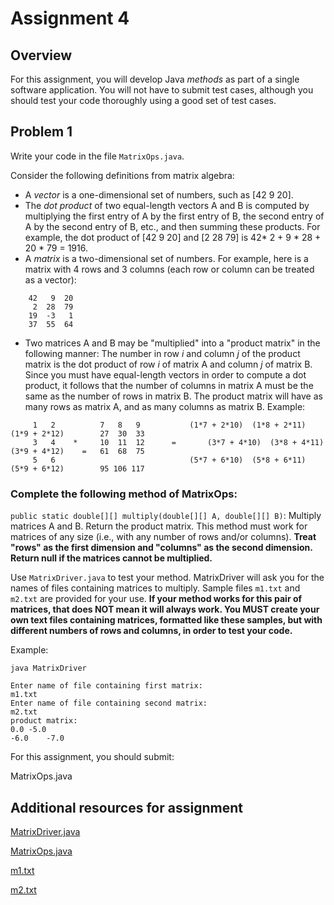 # Assignment 4

## Overview

For this assignment, you will develop Java *methods* as part of a single software application. You will not have to submit test cases, although you should test your code thoroughly using a good set of test cases.

## Problem 1

Write your code in the file `MatrixOps.java`.

Consider the following definitions from matrix algebra:

* A *vector* is a one-dimensional set of numbers, such as [42 9 20].
* The *dot product* of two equal-length vectors A and B is computed by multiplying the first entry of A by the first entry of B, the second entry of A by the second entry of B, etc., and then summing these products. For example, the dot product of [42 9 20] and [2 28 79] is 42* 2 + 9 * 28 + 20 * 79 = 1916.
*  A *matrix* is a two-dimensional set of numbers. For example, here is a matrix with 4 rows and 3 columns (each row or column can be treated as a vector):

```
	42   9  20
	 2  28  79
	19  -3   1
	37  55  64
````

* Two matrices A and B may be "multiplied" into a "product matrix" in the following manner: The number in row *i* and column *j* of the product matrix is the dot product of row *i* of matrix A and column *j* of matrix B. Since you must have equal-length vectors in order to compute a dot product, it follows that the number of columns in matrix A must be the same as the number of rows in matrix B. The product matrix will have as many rows as matrix A, and as many columns as matrix B. Example:

```
	 1   2          7   8   9        	(1*7 + 2*10)  (1*8 + 2*11)  (1*9 + 2*12)        27  30  33
	 3   4    *     10  11  12    	=   	(3*7 + 4*10)  (3*8 + 4*11)  (3*9 + 4*12)    =   61  68  75
	 5   6                           	(5*7 + 6*10)  (5*8 + 6*11)  (5*9 + 6*12)        95 106 117
```
### Complete the following method of MatrixOps:

`public static double[][] multiply(double[][] A, double[][] B)`: Multiply matrices A and B. Return the product matrix. This method must work for matrices of any size (i.e., with any number of rows and/or columns). **Treat "rows" as the first dimension and "columns" as the second dimension. Return null if the matrices cannot be multiplied.**

Use `MatrixDriver.java` to test your method. MatrixDriver will ask you for the names of files containing matrices to multiply. Sample files `m1.txt` and `m2.txt` are provided for your use. **If your method works for this pair of matrices, that does NOT mean it will always work. You MUST create your own text files containing matrices, formatted like these samples, but with different numbers of rows and columns, in order to test your code.**

Example:

```
java MatrixDriver

Enter name of file containing first matrix:
m1.txt
Enter name of file containing second matrix:
m2.txt
product matrix:
0.0	-5.0
-6.0	-7.0
```
For this assignment, you should submit:

MatrixOps.java

## Additional resources for assignment

[MatrixDriver.java](MatrixDriver.java)

[MatrixOps.java](MatrixOps.java)

[m1.txt](m1.txt)

[m2.txt](m2.txt)
